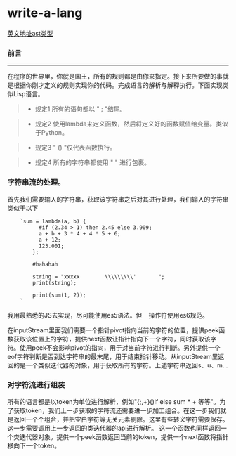 # write-a-lang

[英文地址ast类型](http://lisperator.net/pltut/parser/the-ast)

### 前言
------
在程序的世界里，你就是国王，所有的规则都是由你来指定。接下来所要做的事就是根据你刚才定义的规则实现你的代码。完成语言的解析与解释执行。下面实现类似Lisp语言。
> * 规定1 所有的语句都以 " ; "结尾。

> * 规定2 使用lambda来定义函数，然后将定义好的函数赋值给变量。类似于Python。

> * 规定3 " () "仅代表函数执行。

> * 规定4 所有的字符串都使用 " " 进行包裹。

### 字符串流的处理。
首先我们需要输入的字符串，获取该字符串之后对其进行处理，我们输入的字符串类似于以下
```
	`sum = lambda(a, b) {
		  #if (2.34 > 1) then 2.45 else 3.909;
		  a + b + 3 * 4 + 4 * 5 + 6;
		  a + 12;
		  123.001;
		};

		#hahahah

		string = "xxxxx        \\\\\\\\\'       ";
		print(string);

		print(sum(1, 2));
	`

```
我用最熟悉的JS去实现，尽可能使用es5语法。但 ` ` 操作符使用es6规范。

在inputStream里面我们需要一个指针pivot指向当前的字符的位置，提供peek函数获取该位置上的字符，提供next函数让指针指向下一个字符，同时获取该字符。使用peek不会影响pivot的指向，用于对当前字符进行判断。另外提供一个eof字符判断是否到达字符串的最末尾，用于结束指针移动。从inputStream里返回的是一个类似迭代器的对象，用于获取所有的字符。上述字符串返回s、u、m...

### 对字符流进行组装
所有的语言都是以token为单位进行解析，例如"{;,+}()if else sum * + 等等"。为了获取token，我们上一步获取的字符流还需要进一步加工组合。在这一步我们就是返回一个个组合，并把空白字符等无关元素剔除。这里有些转义字符需要保存。这一步需要调用上一步返回的类迭代器的api进行解析。
这一个函数也同样返回一个类迭代器对象。提供一个peek函数返回当前的token，提供一个next函数将指针移向下一个token。



